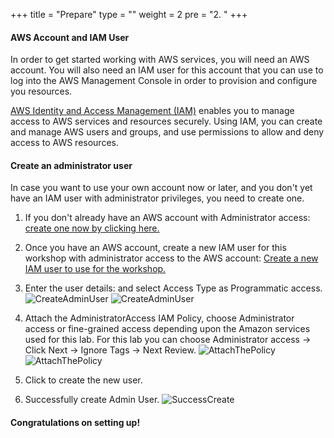 +++
title = "Prepare"
type = ""
weight = 2
pre = "2. "
+++

#### **AWS Account and IAM User**
In order to get started working with AWS services, you will need an AWS account. You will also need an IAM user for this account that you can use to log into the AWS Management Console in order to provision and configure you resources.

[AWS Identity and Access Management (IAM)](https://aws.amazon.com/iam/)  enables you to manage access to AWS services and resources securely. Using IAM, you can create and manage AWS users and groups, and use permissions to allow and deny access to AWS resources.

#### Create an administrator user
In case you want to use your own account now or later, and you don't yet have an IAM user with administrator privileges, you need to create one.

1. If you don't already have an AWS account with Administrator access: [create one now by clicking here.](https://aws.amazon.com/free)

2. Once you have an AWS account, create a new IAM user for this workshop with administrator access to the AWS account: [Create a new IAM user to use for the workshop.](https://console.aws.amazon.com/iam/home?#/users$new)
   
3. Enter the user details: and select Access Type as Programmatic access.
![CreateAdminUser](/image/2.Prepare/002-1-CreateAdminUser.png)
![CreateAdminUser](/image/2.Prepare/002-2-CreateAdminUser.png)

4. Attach the AdministratorAccess IAM Policy, choose Administrator access or fine-grained access depending upon the Amazon services used for this lab. For this lab you can choose Administrator access → Click Next → Ignore Tags → Next Review.
![AttachThePolicy](/image/2.Prepare/002-3-CreateAdminUser.png)
![AttachThePolicy](/image/2.Prepare/002-4-CreateAdminUser.png)

5. Click to create the new user.
6. Successfully create Admin User.
![SuccessCreate](/image/2.Prepare/002-5-SuccessCreateAdimUser.png)

#### Congratulations on setting up!